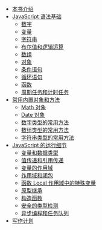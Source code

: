 * [本书介绍](README.md)
* [JavaScript 语法基础](basics/README.md)
    * [数字](basics/number.md)
    * [变量](basics/variable.md)
    * [字符串](basics/string.md)
    * [布尔值和逻辑运算](basics/logic.md)
    * [数组](basics/array.md)
    * [对象](basics/object.md)
    * [条件语句](basics/condition.md)
    * [循环语句](basics/loop.md)
    * [函数](basics/function.md)
    * [周期任务和计时任务]()
* [常用内置对象和方法](library/README.md)
    * [Math 对象]()
    * [Date 对象]()
    * [数字类型的常用方法]()
    * [数组类型的常用方法]()
    * [字符串类型的常用方法]()
* [JavaScript 的运行细节](advanced/README.md)
    * [变量和数据类型]()
    * [值传递和引用传递]()
    * [变量的作用域]()
    * [作用域和闭包]()
    * [函数 Local 作用域中的特殊变量]()
    * [原型继承]()
    * [构造函数]()
    * [安全的类型检测]()
    * [异步编程和任务队列]()
* [写作计划](todolist.md)
